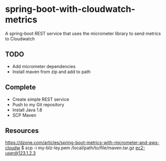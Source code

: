 # spring-boot-with-cloudwatch-metrics
A spring-boot REST service that uses the micrometer library to send metrics to Cloudwatch
## TODO
- Add micrometer dependencies
- Install maven from zip and add to path 

## Complete
- Create simple REST service
- Push to my Git repository
- Install Java 1.8
- SCP Maven

## Resources
https://dzone.com/articles/spring-boot-metrics-with-micrometer-and-aws-cloudw
$ scp -i my-blz-ley.pem /local/path/to/file/maven.tar.gz ec2-user@123.1.2.3 
